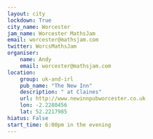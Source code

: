 ```yaml
---
layout: city                                           
lockdown: True
city_name: Worcester                                                               
jam_name: Worcester MathsJam
email: worcester@mathsjam.com
twitter: WorcsMathsJam
organiser:
    name: Andy
    email: worcester@mathsjam.com
location:
    group: uk-and-irl
    pub_name: "The New Inn"
    description: " at Claines"
    url: http://www.newinnpubworcester.co.uk
    lon: -2.2280456
    lat: 52.2217985
hiatus: False
start_time: 6:00pm in the evening
---
```

